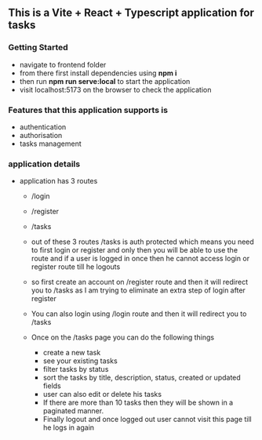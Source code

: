 ## This is a Vite + React + Typescript application for tasks

### Getting Started

- navigate to frontend folder
- from there first install dependencies using **npm i**
- then run **npm run serve:local** to start the application
- visit localhost:5173 on the browser to check the application

### Features that this application supports is

- authentication
- authorisation
- tasks management

### application details

- application has 3 routes

  - /login
  - /register
  - /tasks

  - out of these 3 routes /tasks is auth protected which means you need to first login or register and only then you will be able to use the route and if a user is logged in once then he cannot access login or register route till he logouts
  - so first create an account on /register route and then it will redirect you to /tasks as I am trying to eliminate an extra step of login after register
  - You can also login using /login route and then it will redirect you to /tasks
  - Once on the /tasks page you can do the following things
    - create a new task
    - see your existing tasks
    - filter tasks by status
    - sort the tasks by title, description, status, created or updated fields
    - user can also edit or delete his tasks
    - If there are more than 10 tasks then they will be shown in a paginated manner.
    - Finally logout and once logged out user cannot visit this page till he logs in again
